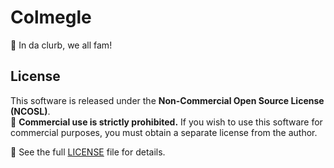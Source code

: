 # Colmegle

🚀 In da clurb, we all fam!

## License

This software is released under the **Non-Commercial Open Source License (NCOSL)**.  
🔴 **Commercial use is strictly prohibited.** If you wish to use this software for commercial purposes, you must obtain a separate license from the author.

📜 See the full [LICENSE](LICENSE.txt) file for details.
